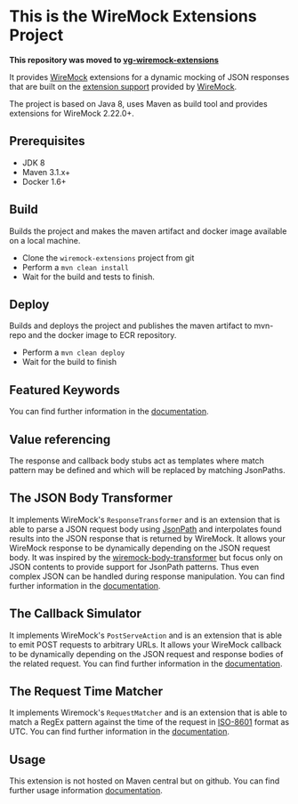 # This is the WireMock Extensions Project

**This repository was moved to [vg-wiremock-extensions](https://github.com/deliveryhero/vg-wiremock-extensions)**

It provides [WireMock](http://wiremock.org/) extensions for a dynamic mocking of JSON responses that are built on the [extension support](http://wiremock.org/docs/extending-wiremock/) provided by [WireMock](http://wiremock.org/).

The project is based on Java 8, uses Maven as build tool and provides extensions for WireMock 2.22.0+.

## Prerequisites
- JDK 8
- Maven 3.1.x+
- Docker 1.6+

## Build
Builds the project and makes the maven artifact and docker image available on a local machine.
- Clone the `wiremock-extensions` project from git
- Perform a `mvn clean install`
- Wait for the build and tests to finish.

## Deploy
Builds and deploys the project and publishes the maven artifact to mvn-repo and the docker image to ECR repository.
- Perform a `mvn clean deploy`
- Wait for the build to finish

## Featured Keywords
You can find further information in the [documentation](keywords.md).

## Value referencing
The response and callback body stubs act as templates where match pattern may be defined and which will be replaced by matching JsonPaths.

## The JSON Body Transformer
It implements WireMock's `ResponseTransformer` and is an extension that is able to parse a JSON request body using [JsonPath](https://github.com/jayway/JsonPath) and interpolates found results into the JSON response that is returned by WireMock. It allows your WireMock response to be dynamically depending on the JSON request body. It was inspired by the [wiremock-body-transformer](https://github.com/opentable/wiremock-body-transformer) but focus only on JSON contents to provide support for JsonPath patterns. Thus even complex JSON can be handled during response manipulation.
You can find further information in the [documentation](json-body-transformer.md).

## The Callback Simulator
It implements WireMock's `PostServeAction` and is an extension that is able to emit POST requests to arbitrary URLs. It allows your WireMock callback to be dynamically depending on the JSON request and response bodies of the related request.
You can find further information in the [documentation](callback-simulator.md).

## The Request Time Matcher
It implements Wiremock's `RequestMatcher` and is an extension that is able to match a RegEx pattern against the time of the request in [ISO-8601](https://en.wikipedia.org/wiki/ISO_8601) format as UTC.
You can find further information in the [documentation](request-time-matcher.md).

## Usage
This extension is not hosted on Maven central but on github. 
You can find further usage information [documentation](usage.md).
